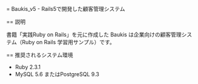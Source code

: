 = Baukis_v5  - Rails5で開発した顧客管理システム

== 説明

書籍「実践Ruby on Rails」を元に作成した Baukis は企業向けの顧客管理システム（Ruby on Rails 学習用サンプル）です。

== 推奨されるシステム環境

* Ruby 2.3.1
* MySQL 5.6 またはPostgreSQL 9.3
